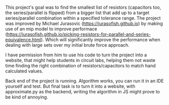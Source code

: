 This project's goal was to find the smallest list of resistors (capacitors too, the series/parallel is flipped) from a bigger list that add up to a target series/parallel combination within a specified tolerance range. 
The project was improved by Michael Jurasovic (https://jurasofish.github.io) by making use of an mip model to improve performace (https://jurasofish.github.io/picking-resistors-for-parallel-and-series-equivalence.html). Which will significantly improve the performance when dealing with large sets over my initial brute force approach.

I have permission from him to use his code to turn the project into a website, that might help students in circuit labs, helping them not waste time finding the right combination of resistors/capacitors to match hand calculated values.


Back end of the project is running. Algorithm works, you can run it in an IDE yourself and test. But final task is to turn it into a website, with approximate.py as the backend, writing the algorithm in JS might prove to be kind of annoying. 


